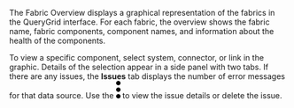
The Fabric Overview displays a graphical representation of the fabrics in the QueryGrid interface. For each fabric, the overview shows the fabric name, fabric components, component names, and information about the health of the components.

To view a specific component, select system, connector, or link in the graphic. Details of the selection appear in a side panel with two tabs. If there are any issues, the **Issues** tab displays the number of error messages for that data source. Use the ![""](Images/zsz1597101912145.svg) to view the issue details or delete the issue.

